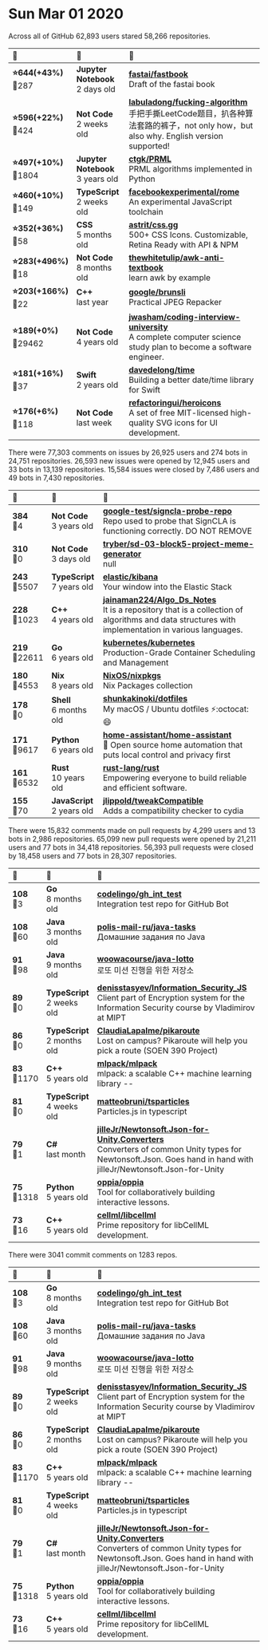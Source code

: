 # Sun Mar 01 2020

Across all of GitHub 62,893 users stared 
58,266 repositories. 

| :page_with_curl: | :calendar: | :page_with_curl: |
| :--- | :--- | :--- |
| **:star:644(+43%)**<br>:twisted_rightwards_arrows:287 | **Jupyter Notebook**<br>2 days old | **[fastai/fastbook](https://github.com/fastai/fastbook)**<br>Draft of the fastai book |
| **:star:596(+22%)**<br>:twisted_rightwards_arrows:424 | **Not Code**<br>2 weeks old | **[labuladong/fucking-algorithm](https://github.com/labuladong/fucking-algorithm)**<br>手把手撕LeetCode题目，扒各种算法套路的裤子，not only how，but also why. English version supported! |
| **:star:497(+10%)**<br>:twisted_rightwards_arrows:1804 | **Jupyter Notebook**<br>3 years old | **[ctgk/PRML](https://github.com/ctgk/PRML)**<br>PRML algorithms implemented in Python |
| **:star:460(+10%)**<br>:twisted_rightwards_arrows:149 | **TypeScript**<br>2 weeks old | **[facebookexperimental/rome](https://github.com/facebookexperimental/rome)**<br>An experimental JavaScript toolchain |
| **:star:352(+36%)**<br>:twisted_rightwards_arrows:58 | **CSS**<br>5 months old | **[astrit/css.gg](https://github.com/astrit/css.gg)**<br>500+ CSS Icons. Customizable, Retina Ready with API & NPM |
| **:star:283(+496%)**<br>:twisted_rightwards_arrows:18 | **Not Code**<br>8 months old | **[thewhitetulip/awk-anti-textbook](https://github.com/thewhitetulip/awk-anti-textbook)**<br>learn awk by example |
| **:star:203(+166%)**<br>:twisted_rightwards_arrows:22 | **C++**<br>last year | **[google/brunsli](https://github.com/google/brunsli)**<br>Practical JPEG Repacker |
| **:star:189(+0%)**<br>:twisted_rightwards_arrows:29462 | **Not Code**<br>4 years old | **[jwasham/coding-interview-university](https://github.com/jwasham/coding-interview-university)**<br>A complete computer science study plan to become a software engineer. |
| **:star:181(+16%)**<br>:twisted_rightwards_arrows:37 | **Swift**<br>2 years old | **[davedelong/time](https://github.com/davedelong/time)**<br>Building a better date/time library for Swift |
| **:star:176(+6%)**<br>:twisted_rightwards_arrows:118 | **Not Code**<br>last week | **[refactoringui/heroicons](https://github.com/refactoringui/heroicons)**<br>A set of free MIT-licensed high-quality SVG icons for UI development. |

There were 77,303 comments on issues by 26,925 users and 274 bots in 24,751 repositories.
26,593 new issues were opened by 12,945 users and 33 bots in 13,139 repositories.
15,584 issues were closed by 7,486 users and 49 bots in 7,430 repositories.

| :speech_balloon: | :calendar: | :page_with_curl: |
| :--- | :--- | :--- |
| **384**<br>:twisted_rightwards_arrows:4 | **Not Code**<br>3 years old | **[google-test/signcla-probe-repo](https://github.com/google-test/signcla-probe-repo)**<br>Repo used to probe that SignCLA is functioning correctly.  DO NOT REMOVE |
| **310**<br>:twisted_rightwards_arrows:0 | **Not Code**<br>3 days old | **[tryber/sd-03-block5-project-meme-generator](https://github.com/tryber/sd-03-block5-project-meme-generator)**<br>null |
| **243**<br>:twisted_rightwards_arrows:5507 | **TypeScript**<br>7 years old | **[elastic/kibana](https://github.com/elastic/kibana)**<br>Your window into the Elastic Stack |
| **228**<br>:twisted_rightwards_arrows:1023 | **C++**<br>4 years old | **[jainaman224/Algo_Ds_Notes](https://github.com/jainaman224/Algo_Ds_Notes)**<br>It is a repository that is a collection of algorithms and data structures with implementation in various languages. |
| **219**<br>:twisted_rightwards_arrows:22611 | **Go**<br>6 years old | **[kubernetes/kubernetes](https://github.com/kubernetes/kubernetes)**<br>Production-Grade Container Scheduling and Management |
| **180**<br>:twisted_rightwards_arrows:4553 | **Nix**<br>8 years old | **[NixOS/nixpkgs](https://github.com/NixOS/nixpkgs)**<br>Nix Packages collection |
| **178**<br>:twisted_rightwards_arrows:0 | **Shell**<br>6 months old | **[shunkakinoki/dotfiles](https://github.com/shunkakinoki/dotfiles)**<br>My macOS / Ubuntu dotfiles :zap::octocat::smile: |
| **171**<br>:twisted_rightwards_arrows:9617 | **Python**<br>6 years old | **[home-assistant/home-assistant](https://github.com/home-assistant/home-assistant)**<br>:house_with_garden: Open source home automation that puts local control and privacy first |
| **161**<br>:twisted_rightwards_arrows:6532 | **Rust**<br>10 years old | **[rust-lang/rust](https://github.com/rust-lang/rust)**<br>Empowering everyone to build reliable and efficient software. |
| **155**<br>:twisted_rightwards_arrows:70 | **JavaScript**<br>2 years old | **[jlippold/tweakCompatible](https://github.com/jlippold/tweakCompatible)**<br>Adds a compatibility checker to cydia |

There were 15,832 comments made on pull requests by 4,299 users and 13 bots in 2,986 repositories.
65,099 new pull requests were opened by 21,211 users and 77 bots in 34,418 repositories.
56,393 pull requests were closed by 18,458 users and 77 bots in 28,307 repositories.

| :speech_balloon: | :calendar: | :page_with_curl: |
| :--- | :--- | :--- |
| **108**<br>:twisted_rightwards_arrows:3 | **Go**<br>8 months old | **[codelingo/gh_int_test](https://github.com/codelingo/gh_int_test)**<br>Integration test repo for GitHub Bot |
| **108**<br>:twisted_rightwards_arrows:60 | **Java**<br>3 months old | **[polis-mail-ru/java-tasks](https://github.com/polis-mail-ru/java-tasks)**<br>Домашние задания по Java  |
| **91**<br>:twisted_rightwards_arrows:98 | **Java**<br>9 months old | **[woowacourse/java-lotto](https://github.com/woowacourse/java-lotto)**<br>로또 미션 진행을 위한 저장소 |
| **89**<br>:twisted_rightwards_arrows:0 | **TypeScript**<br>2 weeks old | **[denisstasyev/Information_Security_JS](https://github.com/denisstasyev/Information_Security_JS)**<br>Client part of Encryption system for the Information Security course by Vladimirov at MIPT |
| **86**<br>:twisted_rightwards_arrows:0 | **TypeScript**<br>2 months old | **[ClaudiaLapalme/pikaroute](https://github.com/ClaudiaLapalme/pikaroute)**<br>Lost on campus? Pikaroute will help you pick a route (SOEN 390 Project) |
| **83**<br>:twisted_rightwards_arrows:1170 | **C++**<br>5 years old | **[mlpack/mlpack](https://github.com/mlpack/mlpack)**<br>mlpack: a scalable C++ machine learning library --  |
| **81**<br>:twisted_rightwards_arrows:0 | **TypeScript**<br>4 weeks old | **[matteobruni/tsparticles](https://github.com/matteobruni/tsparticles)**<br>Particles.js in typescript |
| **79**<br>:twisted_rightwards_arrows:1 | **C#**<br>last month | **[jilleJr/Newtonsoft.Json-for-Unity.Converters](https://github.com/jilleJr/Newtonsoft.Json-for-Unity.Converters)**<br>Converters of common Unity types for Newtonsoft.Json. Goes hand in hand with jilleJr/Newtonsoft.Json-for-Unity |
| **75**<br>:twisted_rightwards_arrows:1318 | **Python**<br>5 years old | **[oppia/oppia](https://github.com/oppia/oppia)**<br>Tool for collaboratively building interactive lessons. |
| **73**<br>:twisted_rightwards_arrows:16 | **C++**<br>5 years old | **[cellml/libcellml](https://github.com/cellml/libcellml)**<br>Prime repository for libCellML development. |

There were 3041 commit comments on 1283 repos.

| :speech_balloon: | :calendar: | :page_with_curl: |
| :--- | :--- | :--- |
| **108**<br>:twisted_rightwards_arrows:3 | **Go**<br>8 months old | **[codelingo/gh_int_test](https://github.com/codelingo/gh_int_test)**<br>Integration test repo for GitHub Bot |
| **108**<br>:twisted_rightwards_arrows:60 | **Java**<br>3 months old | **[polis-mail-ru/java-tasks](https://github.com/polis-mail-ru/java-tasks)**<br>Домашние задания по Java  |
| **91**<br>:twisted_rightwards_arrows:98 | **Java**<br>9 months old | **[woowacourse/java-lotto](https://github.com/woowacourse/java-lotto)**<br>로또 미션 진행을 위한 저장소 |
| **89**<br>:twisted_rightwards_arrows:0 | **TypeScript**<br>2 weeks old | **[denisstasyev/Information_Security_JS](https://github.com/denisstasyev/Information_Security_JS)**<br>Client part of Encryption system for the Information Security course by Vladimirov at MIPT |
| **86**<br>:twisted_rightwards_arrows:0 | **TypeScript**<br>2 months old | **[ClaudiaLapalme/pikaroute](https://github.com/ClaudiaLapalme/pikaroute)**<br>Lost on campus? Pikaroute will help you pick a route (SOEN 390 Project) |
| **83**<br>:twisted_rightwards_arrows:1170 | **C++**<br>5 years old | **[mlpack/mlpack](https://github.com/mlpack/mlpack)**<br>mlpack: a scalable C++ machine learning library --  |
| **81**<br>:twisted_rightwards_arrows:0 | **TypeScript**<br>4 weeks old | **[matteobruni/tsparticles](https://github.com/matteobruni/tsparticles)**<br>Particles.js in typescript |
| **79**<br>:twisted_rightwards_arrows:1 | **C#**<br>last month | **[jilleJr/Newtonsoft.Json-for-Unity.Converters](https://github.com/jilleJr/Newtonsoft.Json-for-Unity.Converters)**<br>Converters of common Unity types for Newtonsoft.Json. Goes hand in hand with jilleJr/Newtonsoft.Json-for-Unity |
| **75**<br>:twisted_rightwards_arrows:1318 | **Python**<br>5 years old | **[oppia/oppia](https://github.com/oppia/oppia)**<br>Tool for collaboratively building interactive lessons. |
| **73**<br>:twisted_rightwards_arrows:16 | **C++**<br>5 years old | **[cellml/libcellml](https://github.com/cellml/libcellml)**<br>Prime repository for libCellML development. |

